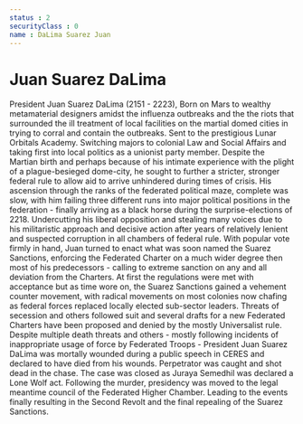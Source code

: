 ```yaml
---
status : 2
securityClass : 0
name : DaLima Suarez Juan
---
```


# Juan Suarez DaLima

President Juan Suarez DaLima (2151 - 2223), Born on Mars to wealthy metamaterial designers amidst the influenza outbreaks and the the riots that surrounded the ill treatment of local facilities on the martial domed cities in trying to corral and contain the outbreaks. Sent to the prestigious Lunar Orbitals Academy. Switching majors to colonial Law and Social Affairs and taking first into local politics as a unionist party member. 
Despite the Martian birth and perhaps because of his intimate experience with the plight of a plague-besieged dome-city, he sought to further a stricter, stronger federal rule to allow aid to arrive unhindered during times of crisis.
His ascension through the ranks of the federated political maze, complete was slow, with him failing three different runs into major political positions in the federation - finally arriving as a black horse during the surprise-elections of 2218. Undercutting his liberal opposition and stealing many voices due to his militaristic approach and decisive action after years of relatively lenient and suspected corruption in all chambers of federal rule.
With popular vote firmly in hand, Juan turned to enact what was soon named the Suarez Sanctions, enforcing the Federated Charter on a much wider degree then most of his predecessors - calling to extreme sanction on any and all deviation from the Charters. 
At first the regulations were met with acceptance but as time wore on, the Suarez Sanctions gained a vehement counter movement, with radical movements on most colonies now chafing as federal forces replaced locally elected sub-sector leaders. Threats of secession and others followed suit and several drafts for a new Federated Charters have been proposed and denied by the mostly Universalist rule.
Despite multiple death threats and others - mostly following incidents of inappropriate usage of force by Federated Troops - President Juan Suarez DaLima was mortally wounded during a public speech in CERES and declared to have died from his wounds. Perpetrator was caught and shot dead in the chase. The case was closed as Juraya Semedhil was declared a Lone Wolf act. 
Following the murder, presidency was moved to the legal meantime council of the Federated Higher Chamber. Leading to the events finally resulting in the Second Revolt and the final repealing of the Suarez Sanctions.
